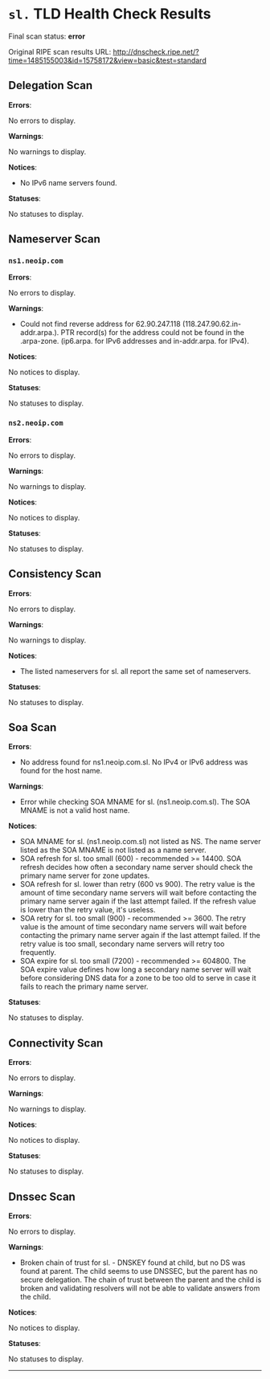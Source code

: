 # `sl.` TLD Health Check Results

Final scan status: **error** 

Original RIPE scan results URL: http://dnscheck.ripe.net/?time=1485155003&id=15758172&view=basic&test=standard

## Delegation Scan

**Errors**:

No errors to display.

**Warnings**:

No warnings to display.

**Notices**:

* No IPv6 name servers found.

**Statuses**:

No statuses to display.

## Nameserver Scan

### `ns1.neoip.com`

**Errors**:

No errors to display.

**Warnings**:

* Could not find reverse address for 62.90.247.118 (118.247.90.62.in-addr.arpa.). PTR record(s) for the address could not be found in the .arpa-zone. (ip6.arpa. for IPv6 addresses and in-addr.arpa. for IPv4).

**Notices**:

No notices to display.

**Statuses**:

No statuses to display.

### `ns2.neoip.com`

**Errors**:

No errors to display.

**Warnings**:

No warnings to display.

**Notices**:

No notices to display.

**Statuses**:

No statuses to display.

## Consistency Scan

**Errors**:

No errors to display.

**Warnings**:

No warnings to display.

**Notices**:

* The listed nameservers for sl. all report the same set of nameservers.

**Statuses**:

No statuses to display.

## Soa Scan

**Errors**:

* No address found for ns1.neoip.com.sl. No IPv4 or IPv6 address was found for the host name.

**Warnings**:

* Error while checking SOA MNAME for sl. (ns1.neoip.com.sl). The SOA MNAME is not a valid host name.

**Notices**:

* SOA MNAME for sl. (ns1.neoip.com.sl) not listed as NS. The name server listed as the SOA MNAME is not listed as a name server.
* SOA refresh for sl. too small (600) - recommended >= 14400. SOA refresh decides how often a secondary name server should check the primary name server for zone updates.
* SOA refresh for sl. lower than retry (600 vs 900). The retry value is the amount of time secondary name servers will wait before contacting the primary name server again if the last attempt failed.  If the refresh value is lower than the retry value, it's useless.
* SOA retry for sl. too small (900) - recommended >= 3600. The retry value is the amount of time secondary name servers will wait before contacting the primary name server again if the last attempt failed. If the retry value is too small, secondary name servers will retry too frequently.
* SOA expire for sl. too small (7200) - recommended >= 604800. The SOA expire value defines how long a secondary name server will wait before considering DNS data for a zone to be too old to serve in case it fails to reach the primary name server.

**Statuses**:

No statuses to display.

## Connectivity Scan

**Errors**:

No errors to display.

**Warnings**:

No warnings to display.

**Notices**:

No notices to display.

**Statuses**:

No statuses to display.

## Dnssec Scan

**Errors**:

No errors to display.

**Warnings**:

* Broken chain of trust for sl. - DNSKEY found at child, but no DS was found at parent. The child seems to use DNSSEC, but the parent has no secure delegation.  The chain of trust between the parent and the child is broken and validating resolvers will not be able to validate answers from the child.

**Notices**:

No notices to display.

**Statuses**:

No statuses to display.


---
